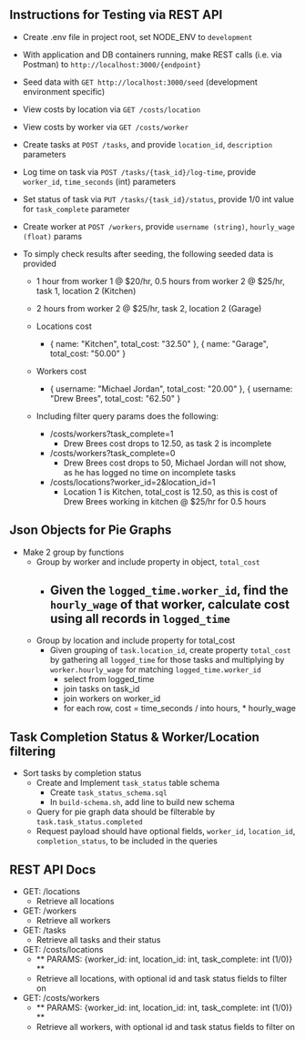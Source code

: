 ## Instructions for Testing via REST API 
- Create .env file in project root, set NODE_ENV to `development`
- With application and DB containers running, make REST calls (i.e. via Postman) to `http://localhost:3000/{endpoint}`
- Seed data with `GET http://localhost:3000/seed` (development environment specific)
- View costs by location via `GET /costs/location`
- View costs by worker via `GET /costs/worker`
- Create tasks at `POST /tasks`, and provide `location_id`, `description` parameters
- Log time on task via `POST /tasks/{task_id}/log-time`, provide `worker_id`, `time_seconds` (int) parameters
- Set status of task via `PUT /tasks/{task_id}/status`, provide 1/0 int value for `task_complete` parameter
- Create worker at `POST /workers`, provide `username (string)`, `hourly_wage (float)` params

- To simply check results after seeding, the following seeded data is provided
    - 1 hour from worker 1 @ $20/hr, 0.5 hours from worker 2 @ $25/hr, task 1, location 2 (Kitchen)
    - 2 hours from worker 2 @ $25/hr, task 2, location 2 (Garage)
    - Locations cost
        -   {
                name: "Kitchen",
                total_cost: "32.50"
            },
            {
                name: "Garage",
                total_cost: "50.00"
            }
    - Workers cost
        -   {
                username: "Michael Jordan",
                total_cost: "20.00"
            },
            {
                username: "Drew Brees",
                total_cost: "62.50"
            }

    - Including filter query params does the following:
        - /costs/workers?task_complete=1
            - Drew Brees cost drops to 12.50, as task 2 is incomplete
        - /costs/workers?task_complete=0
            - Drew Brees cost drops to 50, Michael Jordan will not show, as he has logged no time on incomplete tasks
        - /costs/locations?worker_id=2&location_id=1
            - Location 1 is Kitchen, total_cost is 12.50, as this is cost of Drew Brees working in kitchen @ $25/hr for 0.5 hours

        

## Json Objects for Pie Graphs

- Make 2 group by functions
    - Group by worker and include property in object, `total_cost`
        - Given the `logged_time.worker_id`, find the `hourly_wage` of that worker, calculate cost using all records in `logged_time`
            - 
    - Group by location and include property for total_cost
        - Given grouping of `task.location_id`, create property `total_cost` by gathering all `logged_time` for those tasks and multiplying by `worker.hourly_wage` for matching `logged_time.worker_id`
            - select from logged_time
            - join tasks on task_id
            - join workers on worker_id
            - for each row, cost = time_seconds / into hours, * hourly_wage

## Task Completion Status & Worker/Location filtering

- Sort tasks by completion status
    - Create and Implement `task_status` table schema
        - Create `task_status_schema.sql`
        - In `build-schema.sh`, add line to build new schema
    - Query for pie graph data should be filterable by `task.task_status.completed`
    - Request payload should have optional fields, `worker_id`, `location_id`, `completion_status`, to be included in the queries  


## REST API Docs
- GET: /locations
    - Retrieve all locations
- GET: /workers
    - Retrieve all workers
- GET: /tasks
    - Retrieve all tasks and their status
- GET: /costs/locations
    - ** PARAMS: {worker_id: int, location_id: int, task_complete: int (1/0)} **
    - Retrieve all locations, with optional id and task status fields to filter on
- GET: /costs/workers
    - ** PARAMS: {worker_id: int, location_id: int, task_complete: int (1/0)} **
    - Retrieve all workers, with optional id and task status fields to filter on
